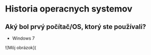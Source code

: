# Historia operacnych systemov

## Aký bol prvý počítač/OS, ktorý ste používali?

* Windows 7

 ![Môj obrázok](

